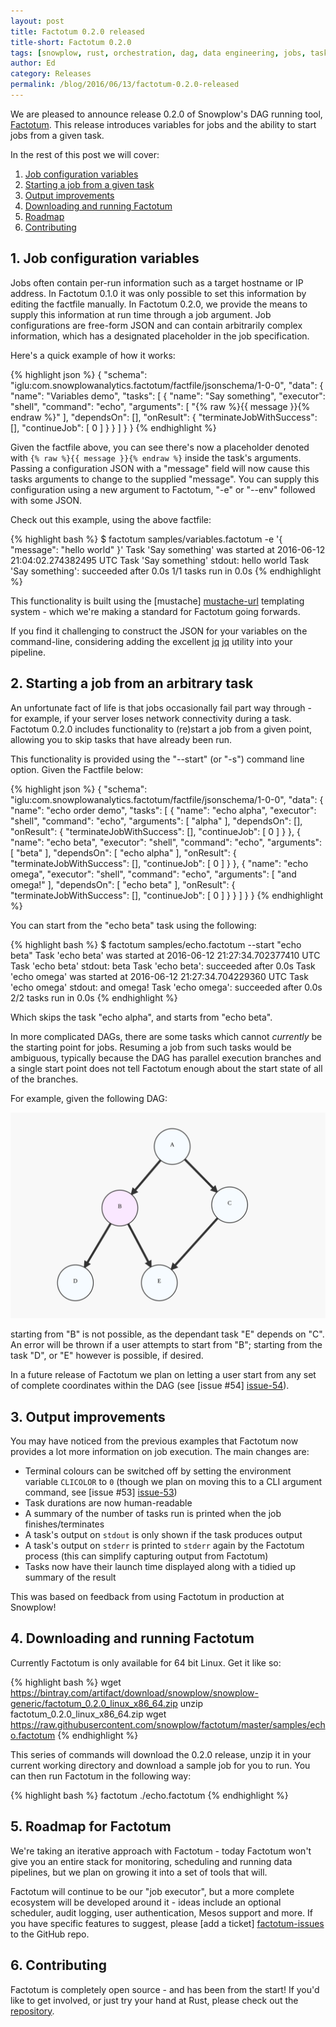 ```yaml
---
layout: post
title: Factotum 0.2.0 released
title-short: Factotum 0.2.0
tags: [snowplow, rust, orchestration, dag, data engineering, jobs, tasks, factotum, pipeline]
author: Ed
category: Releases
permalink: /blog/2016/06/13/factotum-0.2.0-released
---
```


We are pleased to announce release 0.2.0 of Snowplow's DAG running tool, [Factotum][factotum-repo]. This release introduces variables for jobs and the ability to start jobs from a given task.

In the rest of this post we will cover:

1. [Job configuration variables](/blog/2016/06/13/factotum-0.2.0-released#vars)
2. [Starting a job from a given task](/blog/2016/06/13/factotum-0.2.0-released#resumes)
3. [Output improvements](/blog/2016/06/13/factotum-0.2.0-released#output)
4. [Downloading and running Factotum](/blog/2016/06/13/factotum-0.2.0-released#install)
5. [Roadmap](/blog/2016/06/13/factotum-0.2.0-released#roadmap)
6. [Contributing](/blog/2016/06/13/factotum-0.2.0-released#contributing)

<!--more-->

<h2 id="vars">1. Job configuration variables</h2>

Jobs often contain per-run information such as a target hostname or IP address. In Factotum 0.1.0 it was only possible to set this information by editing the factfile manually. In Factotum 0.2.0, we provide the means to supply this information at run time through a job argument. Job configurations are free-form JSON and can contain arbitrarily complex information, which has a designated placeholder in the job specification.

Here's a quick example of how it works:

{% highlight json %}
{
  "schema": "iglu:com.snowplowanalytics.factotum/factfile/jsonschema/1-0-0",
  "data": {
    "name": "Variables demo",
    "tasks": [
      {
        "name": "Say something",
        "executor": "shell",
        "command": "echo",
        "arguments": [ "{% raw %}{{ message }}{% endraw %}" ],
        "dependsOn": [],
        "onResult": {
          "terminateJobWithSuccess": [],
          "continueJob": [ 0 ]
        }
      }
    ]
  }
}
{% endhighlight %}

Given the factfile above, you can see there's now a placeholder denoted with `{% raw %}{{ message }}{% endraw %}` inside the task's arguments. Passing a configuration JSON with a "message" field will now cause this tasks arguments to change to the supplied "message". You can supply this configuration using a new argument to Factotum, "-e" or "--env" followed with some JSON.

Check out this example, using the above factfile:

{% highlight bash %}
$ factotum samples/variables.factotum -e '{ "message": "hello world" }'
Task 'Say something' was started at 2016-06-12 21:04:02.274382495 UTC
Task 'Say something' stdout:
hello world
Task 'Say something': succeeded after 0.0s
1/1 tasks run in 0.0s
{% endhighlight %}

This functionality is built using the [mustache] [mustache-url] templating system - which we're making a standard for Factotum going forwards.

If you find it challenging to construct the JSON for your variables on the command-line, considering adding the excellent [jq] [jq] utility into your pipeline.

<h2 id="resumes">2. Starting a job from an arbitrary task</h2>

An unfortunate fact of life is that jobs occasionally fail part way through - for example, if your server loses network connectivity during a task. Factotum 0.2.0 includes functionality to (re)start a job from a given point, allowing you to
skip tasks that have already been run.

This functionality is provided using the "--start" (or "-s") command line option. Given the Factfile below:

{% highlight json %}
{
  "schema": "iglu:com.snowplowanalytics.factotum/factfile/jsonschema/1-0-0",
  "data": {
    "name": "echo order demo",
    "tasks": [
      {
        "name": "echo alpha",
        "executor": "shell",
        "command": "echo",
        "arguments": [ "alpha" ],
        "dependsOn": [],
        "onResult": {
          "terminateJobWithSuccess": [],
          "continueJob": [ 0 ]
        }
      },
      {
        "name": "echo beta",
        "executor": "shell",
        "command": "echo",
        "arguments": [ "beta" ],
        "dependsOn": [ "echo alpha" ],
        "onResult": {
          "terminateJobWithSuccess": [],
          "continueJob": [ 0 ]
        }
      },
      {
        "name": "echo omega",
        "executor": "shell",
        "command": "echo",
        "arguments": [ "and omega!" ],
        "dependsOn": [ "echo beta" ],
        "onResult": {
          "terminateJobWithSuccess": [],
          "continueJob": [ 0 ]
        }
      }
    ]
  }
}
{% endhighlight %}

You can start from the "echo beta" task using the following:

{% highlight bash %}
$ factotum samples/echo.factotum --start "echo beta"
Task 'echo beta' was started at 2016-06-12 21:27:34.702377410 UTC
Task 'echo beta' stdout:
beta
Task 'echo beta': succeeded after 0.0s
Task 'echo omega' was started at 2016-06-12 21:27:34.704229360 UTC
Task 'echo omega' stdout:
and omega!
Task 'echo omega': succeeded after 0.0s
2/2 tasks run in 0.0s
{% endhighlight %}

Which skips the task "echo alpha", and starts from "echo beta". 

In more complicated DAGs, there are some tasks which cannot *currently* be the starting point for jobs. Resuming a job from such tasks would be ambiguous, typically because the DAG has parallel execution branches and a single start point does not tell Factotum enough about the start state of all of the branches.

For example, given the following DAG:

![dag resume diagram](/assets/img/blog/2016/06/dag_resume_factotum.png)

starting from "B" is not possible, as the dependant task "E" depends on "C". An error will be thrown if a user attempts to start from "B"; starting from the task "D", or "E" however is possible, if desired.

In a future release of Factotum we plan on letting a user start from any set of complete coordinates within the DAG (see [issue #54] [issue-54]).

<h2 id="output">3. Output improvements</h2>

You may have noticed from the previous examples that Factotum now provides a lot more information on job execution. The main changes are:

* Terminal colours can be switched off by setting the environment variable `CLICOLOR` to `0` (though we plan on moving this to a CLI argument command, see [issue #53] [issue-53])
* Task durations are now human-readable
* A summary of the number of tasks run is printed when the job finishes/terminates
* A task's output on `stdout` is only shown if the task produces output
* A task's output on `stderr` is printed to `stderr` again by the Factotum process (this can simplify capturing output from Factotum)
* Tasks now have their launch time displayed along with a tidied up summary of the result

This was based on feedback from using Factotum in production at Snowplow!

<h2 id="install">4. Downloading and running Factotum</h2>

Currently Factotum is only available for 64 bit Linux. Get it like so:

{% highlight bash %}
wget https://bintray.com/artifact/download/snowplow/snowplow-generic/factotum_0.2.0_linux_x86_64.zip
unzip factotum_0.2.0_linux_x86_64.zip
wget https://raw.githubusercontent.com/snowplow/factotum/master/samples/echo.factotum
{% endhighlight %}

This series of commands will download the 0.2.0 release, unzip it in your current working directory and download a sample job for you to run. You can then run Factotum in the following way:

{% highlight bash %}
factotum ./echo.factotum
{% endhighlight %}
 
<h2 id="roadmap">5. Roadmap for Factotum</h2>

We're taking an iterative approach with Factotum - today Factotum won't give you an entire stack for monitoring, scheduling and running data pipelines, but we plan on growing it into a set of tools that will.

Factotum will continue to be our "job executor", but a more complete ecosystem will be developed around it - ideas include an optional scheduler, audit logging, user authentication, Mesos support and more. If you have specific features to suggest, please [add a ticket] [factotum-issues] to the GitHub repo.

<h2 id="contributing">6. Contributing</h2>

Factotum is completely open source - and has been from the start! If you'd like to get involved, or just try your hand at Rust, please check out the [repository][factotum-repo].

[factotum-discourse]: http://discourse.snowplowanalytics.com/
[job-samples]: https://github.com/snowplow/factotum/tree/master/samples
[factotum-wiki]: https://github.com/snowplow/factotum/wiki
[snowplow-job-make]: http://snowplowanalytics.com/blog/2015/10/13/orchestrating-batch-processing-pipelines-with-cron-and-make/

[issue-53]: https://github.com/snowplow/factotum/issues/53
[issue-54]: https://github.com/snowplow/factotum/issues/54

[jq]: https://stedolan.github.io/jq/

[factotum-repo]: https://github.com/snowplow/factotum
[rust-lang]: https://www.rust-lang.org/
[mustache-url]: https://mustache.github.io/
[factotum-issues]: https://github.com/snowplow/factotum/issues/new
[factfile-schema]: http://iglucentral.com/schemas/com.snowplowanalytics.factotum/factfile/jsonschema/1-0-0
